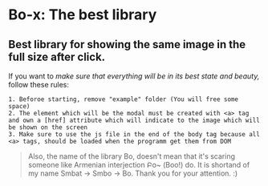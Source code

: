 Bo-x: The best library
===============
## Best library for showing the same image in the full size after click.
If you want to _make sure that everything will be in its best state and beauty,_ follow these rules:

	1. Beforoe starting, remove "example" folder (You will free some space)
	2. The element which will be the modal must be created with <a> tag and own a [href] attribute which will indicate to the image which will be shown on the screen
	3. Make sure to use the js file in the end of the body tag because all <a> tags, should be loaded when the programm get them from DOM

>Also, the name of the library Bo, doesn't mean that it's scaring someone like Armenian interjection Բօ~ (Boo!) do. It is shortand of my name Smbat -> Smbo -> Bo. Thank you for your attention. :) 

